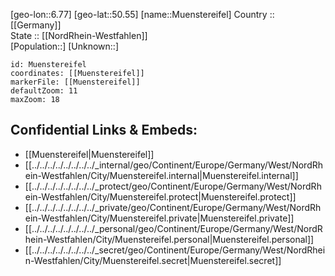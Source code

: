 ﻿---
location: [50.55,6.77] 
mapzoom: [7,12] 
mapmarker: city 
type: City
tags:
- geo/City


SpocWebEntityId: 32681
isDeleted: false
confidential: public

---
[geo-lon::6.77] 
[geo-lat::50.55] 
[name::Muenstereifel] 
Country :: [[Germany]]  
State :: [[NordRhein-Westfahlen]]  
[Population::] 
[Unknown::] 


```leaflet
id: Muenstereifel
coordinates: [[Muenstereifel]] 
markerFile: [[Muenstereifel]] 
defaultZoom: 11 
maxZoom: 18
```


## Confidential Links & Embeds: 
- [[Muenstereifel|Muenstereifel]]  
- [[../../../../../../../../_internal/geo/Continent/Europe/Germany/West/NordRhein-Westfahlen/City/Muenstereifel.internal|Muenstereifel.internal]] 
- [[../../../../../../../../_protect/geo/Continent/Europe/Germany/West/NordRhein-Westfahlen/City/Muenstereifel.protect|Muenstereifel.protect]] 
- [[../../../../../../../../_private/geo/Continent/Europe/Germany/West/NordRhein-Westfahlen/City/Muenstereifel.private|Muenstereifel.private]] 
- [[../../../../../../../../_personal/geo/Continent/Europe/Germany/West/NordRhein-Westfahlen/City/Muenstereifel.personal|Muenstereifel.personal]] 
- [[../../../../../../../../_secret/geo/Continent/Europe/Germany/West/NordRhein-Westfahlen/City/Muenstereifel.secret|Muenstereifel.secret]] 

